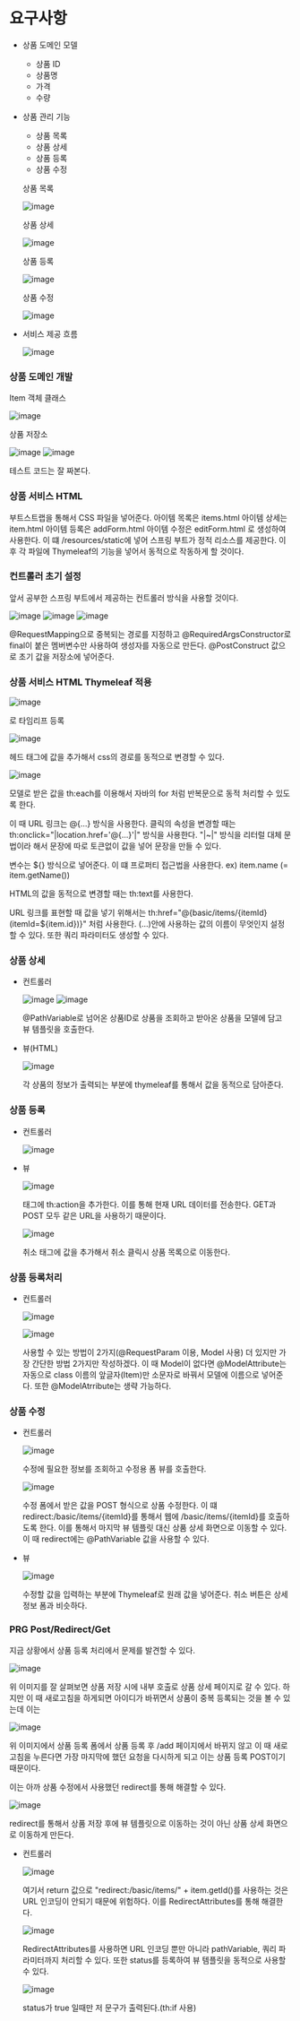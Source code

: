 # 요구사항

+ 상품 도메인 모델
  + 상품 ID
  + 상품명
  + 가격
  + 수량

+ 상품 관리 기능
  + 상품 목록
  + 상품 상세
  + 상품 등록
  + 상품 수정

  상품 목록
  
  ![image](https://github.com/ManchanTime/TrashBoys/assets/127479677/86fdba59-9c2c-4285-870b-0f1da075a086)

  상품 상세

  ![image](https://github.com/ManchanTime/TrashBoys/assets/127479677/fd671650-17cd-483d-933e-dceeb9014a1f)

  상품 등록

  ![image](https://github.com/ManchanTime/TrashBoys/assets/127479677/2d86231f-561a-4066-991a-d7d058577e69)

  상품 수정

  ![image](https://github.com/ManchanTime/TrashBoys/assets/127479677/2c77b6a9-2458-4f03-bd69-c932cf765885)

+ 서비스 제공 흐름

  ![image](https://github.com/ManchanTime/TrashBoys/assets/127479677/0b51ddb9-6f5c-4a64-a66a-31c00bbd122e)


### 상품 도메인 개발

Item 객체 클래스

![image](https://github.com/ManchanTime/TrashBoys/assets/127479677/0b89e799-b934-438f-9e24-70f6e5d0572b)

상품 저장소

![image](https://github.com/ManchanTime/TrashBoys/assets/127479677/53c0c15b-e474-4bfc-86ee-0b7f0a083d8c)
![image](https://github.com/ManchanTime/TrashBoys/assets/127479677/7dbb4cdd-4b69-48ac-934e-a1d6f1e1a36f)

테스트 코드는 잘 짜본다.

### 상품 서비스 HTML
부트스트랩을 통해서 CSS 파일을 넣어준다.
아이템 목록은 items.html
아이템 상세는 item.html
아이템 등록은 addForm.html
아이템 수정은 editForm.html
로 생성하여 사용한다. 이 떄 /resources/static에 넣어 스프링 부트가 정적 리소스를 제공한다.
이후 각 파일에 Thymeleaf의 기능을 넣어서 동적으로 작동하게 할 것이다.


### 컨트롤러 초기 설정
앞서 공부한 스프링 부트에서 제공하는 컨트롤러 방식을 사용할 것이다.
  
![image](https://github.com/ManchanTime/TrashBoys/assets/127479677/f1806671-947c-4a7d-82f1-402840ebebde)
![image](https://github.com/ManchanTime/TrashBoys/assets/127479677/b18beada-9d86-487b-a631-b49eedeb5d0a)
![image](https://github.com/ManchanTime/TrashBoys/assets/127479677/b5f7c09e-754d-47d3-8c0e-de699fca7a6e)

@RequestMapping으로 중복되는 경로를 지정하고 @RequiredArgsConstructor로 final이 붙은 멤버변수만 사용하여 생성자를 자동으로 만든다.
@PostConstruct 값으로 초기 값을 저장소에 넣어준다.


### 상품 서비스 HTML Thymeleaf 적용

![image](https://github.com/ManchanTime/TrashBoys/assets/127479677/6d9cba59-a4b7-4d98-b6cc-66c06bdadc6d)

로 타임리프 등록

![image](https://github.com/ManchanTime/TrashBoys/assets/127479677/2952acad-21d6-4058-b3cd-5e1343161fa9)

헤드 태그에 값을 추가해서 css의 경로를 동적으로 변경할 수 있다.

![image](https://github.com/ManchanTime/TrashBoys/assets/127479677/51ef5458-5f92-4af2-a229-497d86d84c5a)

모델로 받은 값을 th:each를 이용해서 자바의 for 처럼 반복문으로 동적 처리할 수 있도록 한다.

이 때 URL 링크는 @{...} 방식을 사용한다.
클릭의 속성을 변경할 때는 th:onclick="|location.href='@{...}'|" 방식을 사용한다.
"|~|" 방식을 리터럴 대체 문법이라 해서 문장에 따로 토큰없이 값을 넣어 문장을 만들 수 있다.

변수는 ${} 방식으로 넣어준다. 이 떄 프로퍼티 접근법을 사용한다. ex) item.name (= item.getName())

HTML의 값을 동적으로 변경할 때는 th:text를 사용한다.

URL 링크를 표현할 때 값을 넣기 위해서는
th:href="@{basic/items/{itemId}(itemId=${item.id})}" 처럼 사용한다.
(...)안에 사용하는 값의 이름이 무엇인지 설정할 수 있다. 또한 쿼리 파라미터도 생성할 수 있다.


### 상품 상세

+ 컨트롤러

  ![image](https://github.com/ManchanTime/TrashBoys/assets/127479677/9adb82f1-64b1-43c3-9079-6500d6d4255b)
  ![image](https://github.com/ManchanTime/TrashBoys/assets/127479677/118a275d-b76d-433d-8336-56ec2bba60f9)

  @PathVariable로 넘어온 상품ID로 상품을 조회하고 받아온 상품을 모델에 담고 뷰 템플릿을 호출한다.

+ 뷰(HTML)
  
  ![image](https://github.com/ManchanTime/TrashBoys/assets/127479677/ff6ef296-c606-4854-ac82-25f67d7069fc)

  각 상품의 정보가 출력되는 부분에 thymeleaf를 통해서 값을 동적으로 담아준다.

### 상품 등록

+ 컨트롤러

  ![image](https://github.com/ManchanTime/TrashBoys/assets/127479677/2fd1ed0d-768c-4bbd-8020-08c365abf48d)

+ 뷰

  ![image](https://github.com/ManchanTime/TrashBoys/assets/127479677/e57a3d18-d122-4127-8612-800b46912264)

  <form></form> 태그에 th:action을 추가한다. 이를 통해 현재 URL 데이터를 전송한다.
  GET과 POST 모두 같은 URL을 사용하기 때문이다.

  ![image](https://github.com/ManchanTime/TrashBoys/assets/127479677/30d952ac-3d26-49ae-bc01-96f0508fbd2f)

  취소 태그에 값을 추가해서 취소 클릭시 상품 목록으로 이동한다.

### 상품 등록처리

+ 컨트롤러
 
  ![image](https://github.com/ManchanTime/TrashBoys/assets/127479677/b6c37bae-629b-4548-9d69-1c8bab9c80d7)

  ![image](https://github.com/ManchanTime/TrashBoys/assets/127479677/a91c205e-5095-4cbd-b0bc-1ee37f6b367b)

  사용할 수 있는 방법이 2가지(@RequestParam 이용, Model 사용) 더 있지만 가장 간단한 방법 2가지만 작성하겠다.
  이 때 Model이 없다면 @ModelAttribute는 자동으로 class 이름의 앞글자(Item)만 소문자로 바꿔서 모델에 이름으로 넣어준다.
  또한 @ModelAtrribute는 생략 가능하다.

### 상품 수정

+ 컨트롤러

  ![image](https://github.com/ManchanTime/TrashBoys/assets/127479677/cd688eac-a14d-4084-b043-01d40ec8f616)

  수정에 필요한 정보를 조회하고 수정용 폼 뷰를 호출한다.

  ![image](https://github.com/ManchanTime/TrashBoys/assets/127479677/5afb3e9f-5222-4772-b1e2-eacc288c416b)

  수정 폼에서 받은 값을 POST 형식으로 상품 수정한다.
  이 떄 redirect:/basic/items/{itemId}를 통해서 웹에 /basic/items/{itemId}를 호출하도록 한다.
  이를 통해서 마지막 뷰 템플릿 대신 상품 상세 화면으로 이동할 수 있다.
  이 때 redirect에는 @PathVariable 값을 사용할 수 있다.

+ 뷰

  ![image](https://github.com/ManchanTime/TrashBoys/assets/127479677/27d2fb58-05a2-44a0-9c0f-f9b449583f19)

  수정할 값을 입력하는 부분에 Thymeleaf로 원래 값을 넣어준다.
  취소 버튼은 상세정보 폼과 비슷하다.

### PRG Post/Redirect/Get

지금 상황에서 상품 등록 처리에서 문제를 발견할 수 있다.

![image](https://github.com/ManchanTime/TrashBoys/assets/127479677/8b581ecf-af96-49f0-86d1-14d59de98b0a)

위 이미지를 잘 살펴보면 상품 저장 시에 내부 호출로 상품 상세 페이지로 갈 수 있다.
하지만 이 때 새로고침을 하게되면 아이디가 바뀌면서 상품이 중복 등록되는 것을 볼 수 있는데 이는 

![image](https://github.com/ManchanTime/TrashBoys/assets/127479677/eadf7ce4-fb9f-4fc6-9547-1561b4ea7e11)

위 이미지에서 상품 등록 폼에서 상품 등록 후 /add 페이지에서 바뀌지 않고 이 때 새로고침을 누른다면
가장 마지막에 했던 요청을 다시하게 되고 이는 상품 등록 POST이기 때문이다.

이는 아까 상품 수정에서 사용했던 redirect를 통해 해결할 수 있다.

![image](https://github.com/ManchanTime/TrashBoys/assets/127479677/46e59bad-b6bb-48cc-a07c-35b3a624f74d)

redirect를 통해서 상품 저장 후에 뷰 템플릿으로 이동하는 것이 아닌 상품 상세 화면으로 이동하게 만든다.

+ 컨트롤러
  
  ![image](https://github.com/ManchanTime/TrashBoys/assets/127479677/a6a60cec-e39a-476e-b465-f5986fb8e487)

  여기서 return 값으로 "redirect:/basic/items/" + item.getId()를 사용하는 것은 URL 인코딩이 안되기 때문에 위험하다.
  이를 RedirectAttributes를 통해 해결한다.

  ![image](https://github.com/ManchanTime/TrashBoys/assets/127479677/7e301db7-d01c-4ddd-8333-1694c944786b)

  RedirectAttributes를 사용하면 URL 인코딩 뿐만 아니라 pathVariable, 쿼리 파라미터까지 처리할 수 있다.
  또한 status를 등록하여 뷰 템플릿을 동적으로 사용할 수 있다.

  ![image](https://github.com/ManchanTime/TrashBoys/assets/127479677/0bef1647-651f-4798-98f3-3ad3fb5aa128)

  status가 true 일때만 저 문구가 출력된다.(th:if 사용) 
